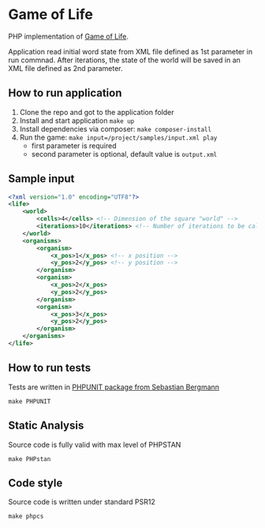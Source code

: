# Game of Life

PHP implementation of [Game of Life](https://en.wikipedia.org/wiki/Conway%27s_Game_of_Life).

Application read initial word state from XML file defined as 1st parameter in run commnad. After iterations, the state of the world will be saved in an XML file defined as 2nd parameter.

## How to run application

1. Clone the repo and got to the application folder
2. Install and start application ```make up```
3. Install dependencies via composer: ```make composer-install```
4. Run the game: ```make input=/project/samples/input.xml play```
    * first parameter is required
    * second parameter is optional, default value is ```output.xml```

## Sample input
```xml
<?xml version="1.0" encoding="UTF­8"?>
<life>
    <world>
        <cells>4</cells> <!-- Dimension of the square "world" -->
        <iterations>10</iterations> <!-- Number of iterations to be calculated -->
    </world>
    <organisms>
        <organism>
            <x_pos>1</x_pos> <!-- x position -->
            <y_pos>2</y_pos> <!-- y position -->
        </organism>
        <organism>
            <x_pos>2</x_pos>
            <y_pos>2</y_pos>
        </organism>
        <organism>
            <x_pos>3</x_pos>
            <y_pos>2</y_pos>
        </organism>
    </organisms>
</life>
```

## How to run tests

Tests are written in [PHPUNIT package from Sebastian Bergmann](https://packagist.org/packages/phpunit/phpunit)

```
make PHPUNIT 
```

## Static Analysis
Source code is fully valid with max level of PHPSTAN

```
make PHPstan 
```

## Code style
Source code is written under standard PSR12

```
make phpcs
```


